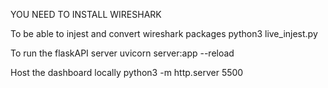 YOU NEED TO INSTALL WIRESHARK

To be able to injest and convert wireshark packages
python3 live_injest.py

To run the flaskAPI server
uvicorn server:app --reload

Host the dashboard locally
python3 -m http.server 5500
